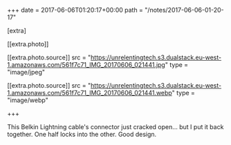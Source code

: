 +++
date = 2017-06-06T01:20:17+00:00
path = "/notes/2017-06-06-01-20-17"

[extra]

[[extra.photo]]

[[extra.photo.source]]
src = "https://unrelentingtech.s3.dualstack.eu-west-1.amazonaws.com/561f7c71_IMG_20170606_021441.jpg"
type = "image/jpeg"

[[extra.photo.source]]
src = "https://unrelentingtech.s3.dualstack.eu-west-1.amazonaws.com/561f7c71_IMG_20170606_021441.webp"
type = "image/webp"

+++

<p>This Belkin Lightning cable's connector just cracked open… but I put it back together. One half locks into the other. Good design.</p>